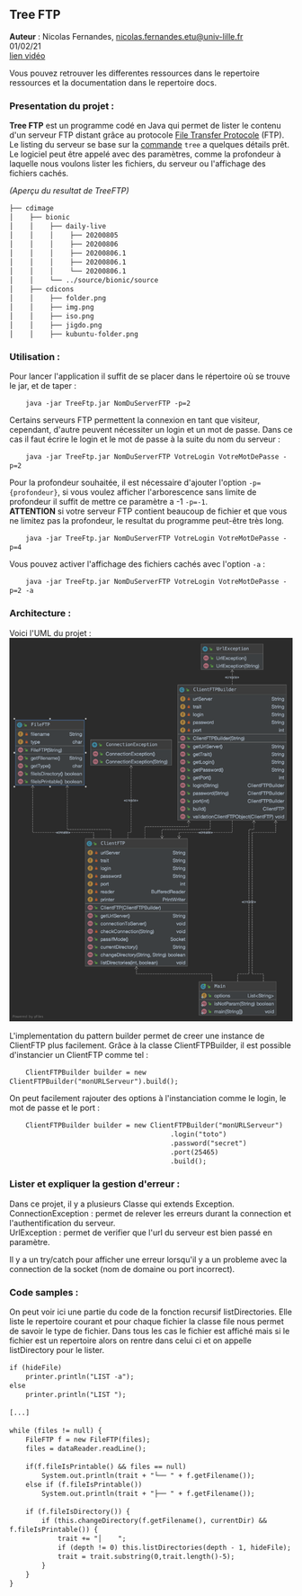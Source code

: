 ## Tree FTP 

**Auteur** : Nicolas Fernandes, nicolas.fernandes.etu@univ-lille.fr <br>
01/02/21 <br>
[lien vidéo](resources/video_treeFTP.mp4)

Vous pouvez retrouver les differentes ressources dans le repertoire ressources et la documentation dans le repertoire docs.

### Presentation du projet : 

**Tree FTP** est un programme codé en Java qui permet de lister le contenu d'un serveur FTP distant grâce au protocole [File Transfer Protocole](https://fr.wikipedia.org/wiki/File_Transfer_Protocol) (FTP). 
Le listing du serveur se base sur la [commande](http://www.delafond.org/traducmanfr/man/man1/tree.1.html) `tree` a quelques détails prêt.
Le logiciel peut être appelé avec des paramètres, comme la profondeur à laquelle nous voulons lister les fichiers,
du serveur ou l'affichage des fichiers cachés.

*(Aperçu du resultat de TreeFTP)*
```
├── cdimage
│    ├── bionic
│    │    ├── daily-live
│    │    │    ├── 20200805
│    │    │    ├── 20200806
│    │    │    ├── 20200806.1
│    │    │    ├── 20200806.1
│    │    │    └── 20200806.1
│    │    └── ../source/bionic/source
│    ├── cdicons
│    │    ├── folder.png
│    │    ├── img.png
│    │    ├── iso.png
│    │    ├── jigdo.png
│    │    ├── kubuntu-folder.png
```

### Utilisation :

Pour lancer l'application il suffit de se placer dans le répertoire où se trouve le jar,
et de taper :
```
    java -jar TreeFtp.jar NomDuServerFTP -p=2
```
Certains serveurs FTP permettent la connexion en tant que visiteur, cependant, d'autre peuvent nécessiter un login et un mot de passe.
Dans ce cas il faut écrire le login et le mot de passe à la suite du nom du serveur :
```
    java -jar TreeFtp.jar NomDuServerFTP VotreLogin VotreMotDePasse -p=2
```

Pour la profondeur souhaitée, il est nécessaire d'ajouter l'option `-p={profondeur}`,
si vous voulez afficher l'arborescence sans limite de profondeur il suffit de mettre ce paramètre a -1 `-p=-1`. <br>
**ATTENTION** si votre serveur FTP contient beaucoup de fichier et que vous ne limitez pas la profondeur, le resultat du programme peut-être très long.

```
    java -jar TreeFtp.jar NomDuServerFTP VotreLogin VotreMotDePasse -p=4
```


Vous pouvez activer l'affichage des fichiers cachés avec l'option `-a` :
```
    java -jar TreeFtp.jar NomDuServerFTP VotreLogin VotreMotDePasse -p=2 -a
```

### Architecture :

Voici l'UML du projet : ![UML](resources/TreeFTP_UML.png)

L'implementation du pattern builder permet de creer une instance de ClientFTP plus facilement.
Grâce à la classe ClientFTPBuilder, il est possible d'instancier un ClientFTP comme tel :
```
    ClientFTPBuilder builder = new ClientFTPBuilder("monURLServeur").build();
```
On peut facilement rajouter des options à l'instanciation comme le login, le mot de passe et le port :
```
    ClientFTPBuilder builder = new ClientFTPBuilder("monURLServeur")
                                        .login("toto")
                                        .password("secret")
                                        .port(25465)
                                        .build();
```

### Lister et expliquer la gestion d'erreur :

Dans ce projet, il y a plusieurs Classe qui extends Exception. <br>
ConnectionException : permet de relever les erreurs durant la connection et l'authentification du serveur. <br>
UrlException : permet de verifier que l'url du serveur est bien passé en paramètre. <br>

Il y a un try/catch pour afficher une erreur lorsqu'il y a un probleme avec la connection de la socket (nom de domaine ou port incorrect).


### Code samples :

On peut voir ici une partie du code de la fonction recursif listDirectories.
Elle liste le repertoire courant et pour chaque fichier la classe file nous permet de savoir
le type de fichier. Dans tous les cas le fichier est affiché mais si le fichier est un repertoire alors on rentre dans celui ci
et on appelle listDirectory pour le lister. 

```
if (hideFile)
    printer.println("LIST -a");
else
    printer.println("LIST ");

[...]

while (files != null) {
    FileFTP f = new FileFTP(files);
    files = dataReader.readLine();

    if(f.fileIsPrintable() && files == null)
        System.out.println(trait + "└── " + f.getFilename());
    else if (f.fileIsPrintable())
        System.out.println(trait + "├── " + f.getFilename());

    if (f.fileIsDirectory()) {
        if (this.changeDirectory(f.getFilename(), currentDir) && f.fileIsPrintable()) {
            trait += "│    ";
            if (depth != 0) this.listDirectories(depth - 1, hideFile);
            trait = trait.substring(0,trait.length()-5);
        }
    }
}
```